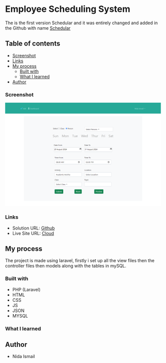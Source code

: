 # Employee Scheduling System
The is the first version Schedular and it was entirely changed and added in the Github with name [Schedular](https://github.com/nidaismail/Scheduler)

## Table of contents

- [Screenshot](#screenshot)
- [Links](#links)
- [My process](#my-process)
  - [Built with](#built-with)
  - [What I learned](#what-i-learned)
- [Author](#author)


### Screenshot

![](./schedule.png)

### Links

- Solution URL: [Github](https://github.com/nidaismail/Schedular-Old)
- Live Site URL: [Cloud](https://schedular.imdcollege.edu.pk/)

## My process

The project is made using laravel, firstly i set up all the view files then the controller files then models along with the tables in mySQL.

### Built with

- PHP (Laravel)
- HTML
- CSS
- JS
- JSON
- MYSQL

### What I learned


## Author

- Nida Ismail
